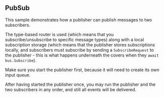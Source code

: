 ## PubSub

This sample demonstrates how a publisher can publish messages to two subscribers. 

The type-based router is used (which means that you subscribe/unsubscribe to specific message types) 
along with a local subscription storage (which means that the publisher stores subscriptions locally, 
and subscribers must subscribe by sending a `SubscribeRequest` to the publisher - this is what happens
underneath the covers when they `await bus.Subscribe`).

Make sure you start the publisher first, because it will need to create its own input queue. 

After having started the publisher once, you may run the publisher and the two subscribers in any
order, and still all events will be delivered.